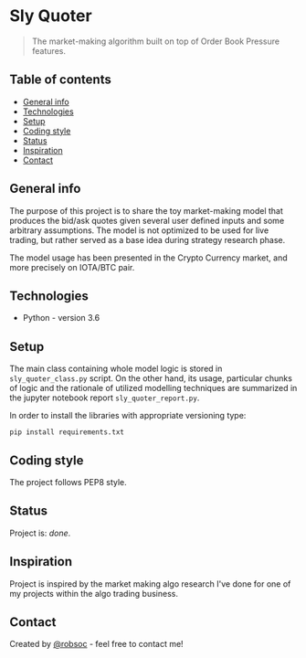 # Sly Quoter
> The market-making algorithm built on top of Order Book Pressure features. 

## Table of contents
* [General info](#general-info)
* [Technologies](#technologies)
* [Setup](#setup)
* [Coding style](#coding-style)
* [Status](#status)
* [Inspiration](#inspiration)
* [Contact](#contact)

## General info
The purpose of this project is to share the toy market-making model that produces the bid/ask quotes given several user defined inputs 
and some arbitrary assumptions. The model is not optimized to be used for live trading, but rather served as a base idea during strategy
research phase.

The model usage has been presented in the Crypto Currency market, and more precisely on IOTA/BTC pair.

## Technologies
* Python - version 3.6

## Setup
The main class containing whole model logic is stored in `sly_quoter_class.py` script. On the other hand, its usage, particular chunks of 
logic and the rationale of utilized modelling techniques are summarized in the jupyter notebook report `sly_quoter_report.py`. 

In order to install the libraries with appropriate versioning type:

```
pip install requirements.txt
```

## Coding style 
The project follows PEP8 style.

## Status
Project is: _done_.

## Inspiration
Project is inspired by the market making algo research I've done for one of my projects within the algo trading business.

## Contact
Created by [@robsoc](https://github.com/robsoc) - feel free to contact me!
